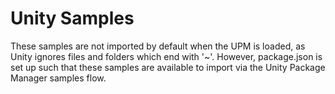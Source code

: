 # Unity Samples

These samples are not imported by default when the UPM is loaded, as Unity ignores files and folders which end with '~'.
However, package.json is set up such that these samples are available to import via the Unity Package Manager samples flow.